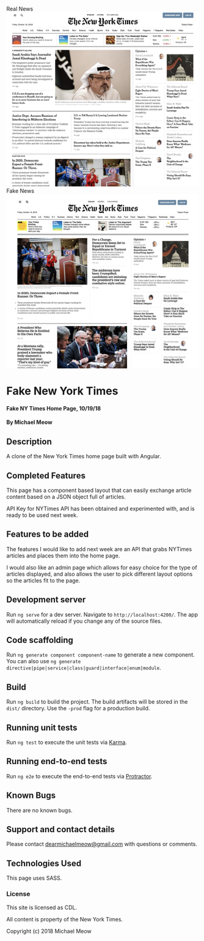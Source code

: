 Real News
![alt text](https://raw.githubusercontent.com/michaelmeow/nytimes_angular/master/src/assets/images/real.png)
Fake News
![alt text](https://raw.githubusercontent.com/michaelmeow/nytimes_angular/master/src/assets/images/fake.png)

# Fake New York Times

#### Fake NY Times Home Page, 10/19/18

#### By Michael Meow

## Description

A clone of the New York Times home page built with Angular.

## Completed Features

This page has a component based layout that can easily exchange article content based on a JSON object full of articles.

API Key for NYTimes API has been obtained and experimented with, and is ready to be used next week.

## Features to be added

The features I would like to add next week are an API that grabs NYTimes articles and places them into the home page.  

I would also like an admin page which allows for easy choice for the type of articles displayed, and also allows the user to pick different layout options so the articles fit to the page.

## Development server

Run `ng serve` for a dev server. Navigate to `http://localhost:4200/`. The app will automatically reload if you change any of the source files.

## Code scaffolding

Run `ng generate component component-name` to generate a new component. You can also use `ng generate directive|pipe|service|class|guard|interface|enum|module`.

## Build

Run `ng build` to build the project. The build artifacts will be stored in the `dist/` directory. Use the `-prod` flag for a production build.

## Running unit tests

Run `ng test` to execute the unit tests via [Karma](https://karma-runner.github.io).

## Running end-to-end tests

Run `ng e2e` to execute the end-to-end tests via [Protractor](http://www.protractortest.org/).

## Known Bugs

There are no known bugs.

## Support and contact details

Please contact dearmichaelmeow@gmail.com with questions or comments.

## Technologies Used

This page uses SASS.

### License

This site is licensed as CDL.  

All content is property of the New York Times.

Copyright (c) 2018 Michael Meow
